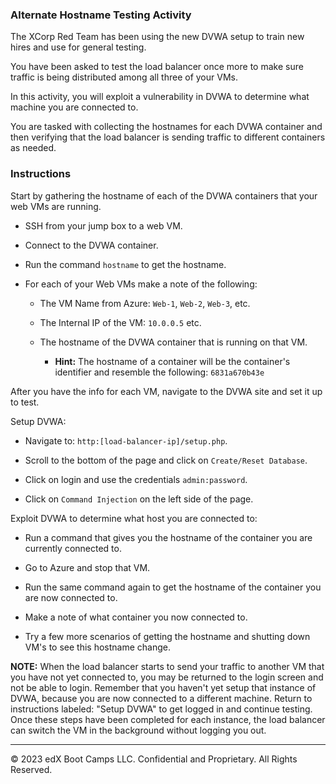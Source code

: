 ### Alternate Hostname Testing Activity

The XCorp Red Team has been using the new DVWA setup to train new hires and use for general testing.

You have been asked to test the load balancer once more to make sure traffic is being distributed among all three of your VMs.

In this activity, you will exploit a vulnerability in DVWA to determine what machine you are connected to. 

You are tasked with collecting the hostnames for each DVWA container and then verifying that the load balancer is sending traffic to different containers as needed.

### Instructions

Start by gathering the hostname of each of the DVWA containers that your web VMs are running. 

- SSH from your jump box to a web VM.

- Connect to the DVWA container.

- Run the command `hostname` to get the hostname.

- For each of your Web VMs make a note of the following:

	- The VM Name from Azure: `Web-1`, `Web-2`, `Web-3`, etc.

	- The Internal IP of the VM: `10.0.0.5` etc.

	- The hostname of the DVWA container that is running on that VM. 

		- **Hint:** The hostname of a container will be the container's identifier and resemble the following: `6831a670b43e`

After you have the info for each VM, navigate to the DVWA site and set it up to test.

Setup DVWA:

- Navigate to: `http:[load-balancer-ip]/setup.php`.

- Scroll to the bottom of the page and click on `Create/Reset Database`.

- Click on login and use the credentials `admin:password`.

- Click on `Command Injection` on the left side of the page.

Exploit DVWA to determine what host you are connected to:

- Run a command that gives you the hostname of the container you are currently connected to.

- Go to Azure and stop that VM.

- Run the same command again to get the hostname of the container you are now connected to.

- Make a note of what container you now connected to. 

- Try a few more scenarios of getting the hostname and shutting down VM's to see this hostname change.

**NOTE:** When the load balancer starts to send your traffic to another VM that you have not yet connected to, you may be returned to the login screen and not be able to login. Remember that you haven't yet setup that instance of DVWA, because you are now connected to a different machine. Return to instructions labeled: "Setup DVWA" to get logged in and continue testing. Once these steps have been completed for each instance, the load balancer can switch the VM in the background without logging you out.

---

© 2023 edX Boot Camps LLC. Confidential and Proprietary. All Rights Reserved.